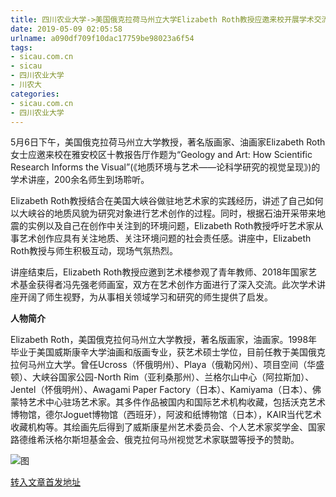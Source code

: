 ```yaml
---
title: 四川农业大学->美国俄克拉荷马州立大学Elizabeth Roth教授应邀来校开展学术交流 | sicau.com.cn
date: 2019-05-09 02:05:58
urlname: a090df709f10dac17759be98023a6f54
tags: 
- sicau.com.cn
- sicau
- 四川农业大学
- 川农大
categories:
- sicau.com.cn
- 四川农业大学
---
```



5月6日下午，美国俄克拉荷马州立大学教授，著名版画家、油画家Elizabeth Roth女士应邀来校在雅安校区十教报告厅作题为“Geology and Art: How Scientific Research Informs the Visual”(《地质环境与艺术——论科学研究的视觉呈现》)的学术讲座，200余名师生到场聆听。

Elizabeth Roth教授结合在美国大峡谷做驻地艺术家的实践经历，讲述了自己如何以大峡谷的地质风貌为研究对象进行艺术创作的过程。同时，根据石油开采带来地震的实例以及自己在创作中关注到的环境问题，Elizabeth Roth教授呼吁艺术家从事艺术创作应具有关注地质、关注环境问题的社会责任感。讲座中，Elizabeth Roth教授与师生积极互动，现场气氛热烈。

讲座结束后，Elizabeth Roth教授应邀到艺术楼参观了青年教师、2018年国家艺术基金获得者冯先强老师画室，双方在艺术创作方面进行了深入交流。此次学术讲座开阔了师生视野，为从事相关领域学习和研究的师生提供了启发。

**人物简介**

Elizabeth Roth，美国俄克拉何马州立大学教授，著名版画家，油画家。1998年毕业于美国威斯康辛大学油画和版画专业，获艺术硕士学位，目前任教于美国俄克拉何马州立大学。曾任Ucross（怀俄明州）、Playa（俄勒冈州）、项目空间（华盛顿）、大峡谷国家公园-North Rim（亚利桑那州）、兰格尔山中心（阿拉斯加）、Jentel（怀俄明州）、Awagami Paper Factory（日本）、Kamiyama（日本）、佛蒙特艺术中心驻场艺术家。其多件作品被国内和国际艺术机构收藏，包括沃克艺术博物馆，德尔Joguet博物馆（西班牙），阿波和纸博物馆（日本），KAIR当代艺术收藏机构等。其绘画先后得到了威斯康星州艺术委员会、个人艺术家奖学金、国家路德维希沃格尔斯坦基金会、俄克拉何马州视觉艺术家联盟等授予的赞助。



![图](https://news.sicau.edu.cn/__local/F/79/F9/2B89B570476460A63E7B510D7D7_D21AA658_6E349.png)

[转入文章首发地址](https://news.sicau.edu.cn/info/1078/51067.htm)